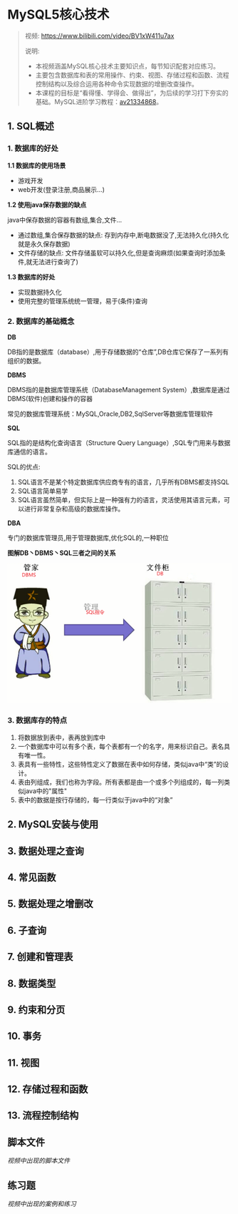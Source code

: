# MySQL5核心技术

> 视频: https://www.bilibili.com/video/BV1xW411u7ax
>
> 说明: 
>
> - 本视频涵盖MySQL核心技术主要知识点，每节知识配套对应练习。
> - 主要包含数据库和表的常用操作、约束、视图、存储过程和函数、流程控制结构以及综合运用各种命令实现数据的增删改查操作。
> - 本课程的目标是“看得懂、学得会、做得出”，为后续的学习打下夯实的基础。MySQL进阶学习教程：[av21334868](https://www.bilibili.com/video/av21334868)。

## 1. SQL概述



### 1. 数据库的好处

**1.1 数据库的使用场景**

- 游戏开发
- web开发(登录注册,商品展示...)

**1.2 使用java保存数据的缺点**

java中保存数据的容器有数组,集合,文件...

- 通过数组,集合保存数据的缺点: 存到内存中,断电数据没了,无法持久化(持久化就是永久保存数据)
- 文件存储的缺点: 文件存储虽软可以持久化,但是查询麻烦(如果查询时添加条件,就无法进行查询了)

**1.3 数据库的好处**

- 实现数据持久化
- 使用完整的管理系统统一管理，易于(条件)查询

### 2. 数据库的基础概念

**DB** 

DB指的是数据库（database）,用于存储数据的“仓库”,DB仓库它保存了一系列有组织的数据。

**DBMS**

DBMS指的是数据库管理系统（DatabaseManagement System）,数据库是通过DBMS(软件)创建和操作的容器

常见的数据库管理系统：MySQL,Oracle,DB2,SqIServer等数据库管理软件

**SQL**

SQL指的是结构化查询语言（Structure Query Language）,SQL专门用来与数据库通信的语言。

SQL的优点:

1. SQL语言不是某个特定数据库供应商专有的语言，几乎所有DBMS都支持SQL
2. SQL语言简单易学
3. SQL语言虽然简单，但实际上是一种强有力的语言，灵活使用其语言元素，可以进行非常复杂和高级的数据库操作。

**DBA**

专门的数据库管理员,用于管理数据库,优化SQL的,一种职位

**图解DB丶DBMS丶SQL三者之间的关系**

![image-20201212132658192](assets/image-20201212132658192.png)

### 3. 数据库存的特点

1. 将数据放到表中，表再放到库中
2. 一个数据库中可以有多个表，每个表都有一个的名字，用来标识自己。表名具有唯一性。
3. 表具有一些特性，这些特性定义了数据在表中如何存储，类似java中“类”的设计。
4. 表由列组成，我们也称为字段。所有表都是由一个或多个列组成的，每一列类似java中的"属性"
5. 表中的数据是按行存储的，每一行类似于java中的“对象”



## 2. MySQL安装与使用
## 3. 数据处理之查询
## 4. 常见函数
## 5. 数据处理之增删改
## 6. 子查询
## 7. 创建和管理表
## 8. 数据类型
## 9. 约束和分页
## 10. 事务
## 11. 视图
## 12. 存储过程和函数
## 13. 流程控制结构



## 脚本文件

*视频中出现的脚本文件*

## 练习题

*视频中出现的案例和练习*








